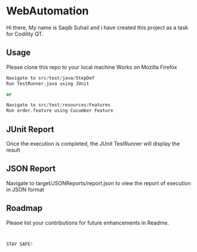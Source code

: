 # WebAutomation

Hi there, My name is Saqib Suhail and i have created this project as a task for Codility QT.

## Usage

Please clone this repo to your local machine
Works on Mozilla Firefox

```python
Navigate to src/test/java/StepDef
Run TestRunner.java using JUnit

or

Navigate to src/test/resources/Features
Run order.feature using Cucumber Feature
```

## JUnit Report
Once the execution is completed, the JUnit TestRunner will display the result


## JSON Report
Navigate to target/JSONReports/report.json to view the report of execution in JSON format

## Roadmap
Please list your contributions for future enhancements in Readme.




```python


STAY SAFE!


```